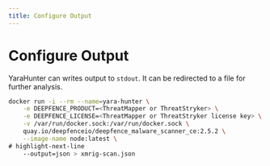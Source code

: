 ```yaml
---
title: Configure Output
---
```



# Configure Output

YaraHunter can writes output to `stdout`. It can be redirected to a file for further analysis.

```bash
docker run -i --rm --name=yara-hunter \
    -e DEEPFENCE_PRODUCT=<ThreatMapper or ThreatStryker> \
    -e DEEPFENCE_LICENSE=<ThreatMapper or ThreatStryker license key> \
    -v /var/run/docker.sock:/var/run/docker.sock \
    quay.io/deepfenceio/deepfence_malware_scanner_ce:2.5.2 \
    --image-name node:latest \
# highlight-next-line
    --output=json > xmrig-scan.json
```
